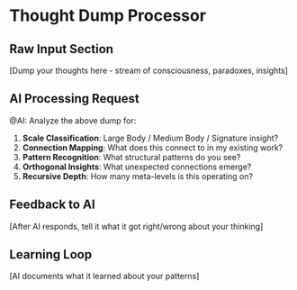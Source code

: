 # Thought Dump Processor

## Raw Input Section
[Dump your thoughts here - stream of consciousness, paradoxes, insights]

## AI Processing Request
@AI: Analyze the above dump for:
1. **Scale Classification**: Large Body / Medium Body / Signature insight?
2. **Connection Mapping**: What does this connect to in my existing work?
3. **Pattern Recognition**: What structural patterns do you see?
4. **Orthogonal Insights**: What unexpected connections emerge?
5. **Recursive Depth**: How many meta-levels is this operating on?

## Feedback to AI
[After AI responds, tell it what it got right/wrong about your thinking]

## Learning Loop
[AI documents what it learned about your patterns]

